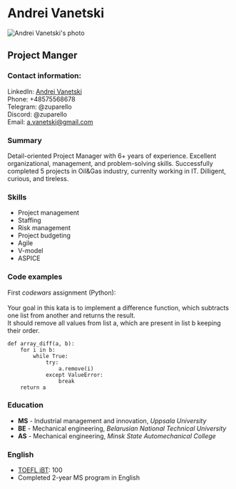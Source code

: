# Andrei Vanetski

![Andrei Vanetski's photo](https://media-exp1.licdn.com/dms/image/C5603AQFjWMDj6dfb7Q/profile-displayphoto-shrink_800_800/0/1517540488891?e=1660176000&v=beta&t=N9siXp3TgdQvELpuTcre4SgephMVcaclrFK2aNLX5zo)

## Project Manger

### Contact information:

LinkedIn: [Andrei Vanetski](https://www.linkedin.com/in/andrei-vanetski/)\
Phone: +48575568678\
Telegram: @zuparello\
Discord: @zuparello\
Email: a.vanetski@gmail.com

### Summary

Detail-oriented Project Manager with 6+ years of experience.
Excellent organizational, management, and problem-solving skills.
Successfully completed 5 projects in Oil&Gas industry, currenlty working in IT.
Dilligent, curious, and tireless.

### Skills

- Project management
- Staffing
- Risk management
- Project budgeting
- Agile
- V-model
- ASPICE

### Code examples

First _codewars_ assignment (Python):\
\
Your goal in this kata is to implement a difference function, which subtracts one list from another and returns the result.\
It should remove all values from list a, which are present in list b keeping their order.

```
def array_diff(a, b):
    for i in b:
        while True:
            try:
                a.remove(i)
            except ValueError:
                break
    return a
```

### Education

- **MS** - Industrial management and innovation, _Uppsala University_
- **BE** - Mechanical engineering, _Belarusian National Technical University_
- **AS** - Mechanical engineering, _Minsk State Automechanical College_

### English

- [TOEFL iBT](https://www.ets.org/toefl): 100
- Completed 2-year MS program in English
